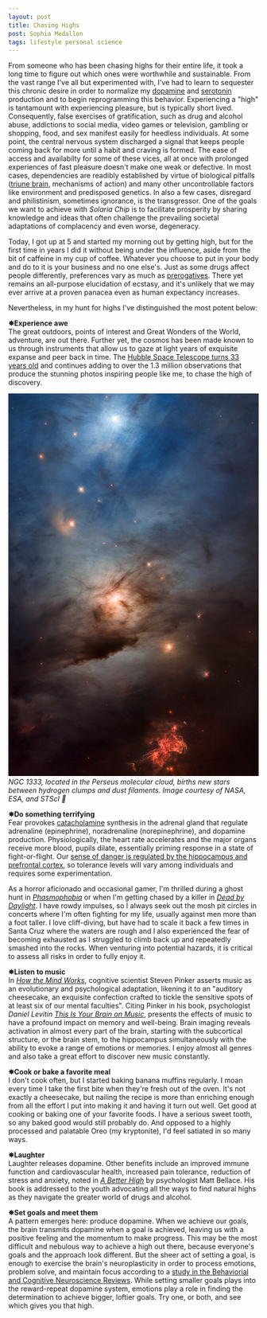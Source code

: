 ```yaml
---
layout: post
title: Chasing Highs
post: Sophia Medallon
tags: lifestyle personal science
---
```


From someone who has been chasing highs for their entire life, it took a long time to figure out which ones were worthwhile and sustainable. From the vast range I've all but experimented with, I've had to learn to sequester this chronic desire in order to normalize my [dopamine](https://www.ncbi.nlm.nih.gov/pmc/articles/PMC4684895/) and [serotonin](https://pubmed.ncbi.nlm.nih.gov/18100415/) production and to begin reprogramming this behavior. Experiencing a "high" is tantamount with experiencing pleasure, but is typically short lived. Consequently, false exercises of gratification, such as drug and alcohol abuse, addictions to social media, video games or television, gambling or shopping, food, and sex manifest easily for heedless individuals. At some point, the central nervous system discharged a signal that keeps people coming back for more until a habit and craving is formed. The ease of access and availabilty for some of these vices, all at once with prolonged experiences of fast pleasure doesn't make one weak or defective. In most cases, dependencies are readibly established by virtue of biological pitfalls ([triune brain](https://medicine.yale.edu/news/yale-medicine-magazine/article/a-theory-abandoned-but-still-compelling/), mechanisms of action) and many other uncontrollable factors like environment and predisposed genetics. In also a few cases, disregard and philistinism, sometimes ignorance, is the transgressor. One of the goals we want to achieve with *Solaria Chip* is to facilitate prosperity by sharing knowledge and ideas that often challenge the prevailing societal adaptations of complacency and even worse, degeneracy.

Today, I got up at 5 and started my morning out by getting high, but for the first time in years I did it without being under the influence, aside from the bit of caffeine in my cup of coffee. Whatever you choose to put in your body and do to it is your business and no one else's. Just as some drugs affect people differently, preferences vary as much as [prerogatives](https://solariachip.github.io/Free-Will/). There yet remains an all-purpose elucidation of ecstasy, and it's unlikely that we may ever arrive at a proven panacea even as human expectancy increases. 

Nevertheless, in my hunt for highs I've distinguished the most potent below:

**✵Experience awe** \
The great outdoors, points of interest and Great Wonders of the World, adventure, are out there. Further yet, the cosmos has been made known to us through instruments that allow us to gaze at light years of exquisite expanse and peer back in time.
The [Hubble Space Telescope turns 33 years old](https://www.nasa.gov/image-feature/goddard/2023/hubble-celebrates-33rd-anniversary-with-a-peek-into-nearby-star-forming-region) and continues adding to over the 1.3 million observations that produce the stunning photos inspiring people like me, to chase the high of discovery.

<img src='/images/hubble_33rd_ngc1333_stsci-01gyag6jy36rtbx7sxbmany6n5.png'>
<i>NGC 1333, located in the Perseus molecular cloud, births new stars between hydrogen clumps and dust filaments. Image courtesy of NASA, ESA, and STScI 🙌</i>

**✵Do something terrifying** \
Fear provokes [catacholamine](https://www.ncbi.nlm.nih.gov/books/NBK507716/) synthesis in the adrenal gland that regulate adrenaline (epinephrine), noradrenaline (norepinephrine), and dopamine production. Physiologically, the heart rate accelerates and the major organs receive more blood, pupils dilate, essentially priming response in a state of fight-or-flight. Our [sense of danger is regulated by the hippocampus and prefrontal cortex](https://pubmed.ncbi.nlm.nih.gov/24948801/), so tolerance levels will vary among individuals and requires some experimentation. 

As a horror aficionado and occasional gamer, I'm thrilled during a ghost hunt in [*Phasmophobia*](https://kineticgames.co.uk) or when I'm getting chased by a killer in [*Dead by Daylight*](https://deadbydaylight.com). I have rowdy impulses, so I always seek out the mosh pit circles in concerts where I'm often fighting for my life, usually against men more than a foot taller. I love cliff-diving, but have had to scale it back a few times in Santa Cruz where the waters are rough and I also experienced the fear of becoming exhausted as I struggled to climb back up and repeatedly smashed into the rocks. When venturing into potential hazards, it is critical to assess all risks in order to fully enjoy it.

**✵Listen to music** \
In [*How the Mind Works*](https://stevenpinker.com/publications/how-mind-works-19972009), cognitive scientist Steven Pinker asserts music as an evolutionary and psychological adaptation, likening it to an "auditory cheesecake, an exquisite confection crafted to tickle the sensitive spots of at least six of our mental faculties". 
Citing Pinker in his book, psychologist *Daniel Levitin* [*This Is Your Brain on Music*](https://www.penguinrandomhouse.com/books/298964/this-is-your-brain-on-music-by-daniel-j-levitin/), presents the effects of music to have a profound impact on memory and well-being. Brain imaging reveals activation in almost every part of the brain, starting with the subcortical structure, or the brain stem, to the hippocampus simultaneously with the ability to evoke a range of emotions or memories. I enjoy almost all genres and also take a great effort to discover new music constantly.

**✵Cook or bake a favorite meal** \
I don't cook often, but I started baking banana muffins regularly. I moan every time I take the first bite when they're fresh out of the oven. It's not exactly a cheesecake, but nailing the recipe is more than enriching enough from all the effort I put into making it and having it turn out well. 
Get good at cooking or baking one of your favorite foods. I have a serious sweet tooth, so any baked good would still probably do. And opposed to a highly processed and palatable Oreo (my kryptonite), I'd feel satiated in so many ways.

**✵Laughter** \
Laughter releases dopamine. Other benefits include an improved immune function and cardiovascular health, increased pain tolerance, reduction of stress and anxiety, noted in [*A Better High*](https://www.mattbellace.com/product/a-better-high/) by psychologist Matt Bellace. His book is addressed to the youth advocating all the ways to find natural highs as they navigate the greater world of drugs and alcohol.

**✵Set goals and meet them** \
A pattern emerges here: produce dopamine. When we achieve our goals, the brain transmits dopamine when a goal is achieved, leaving us with a positive feeling and the momentum to make progress. This may be the most difficult and nebulous way to achieve a high out there, because everyone's goals and the approach look different. But the sheer act of setting a goal, is enough to exercise the brain's neuroplasticity in order to process emotions, problem solve, and maintain focus according to a [study in the Behaviorial and Cognitive Neuroscience Reviews](https://journals.sagepub.com/doi/abs/10.1177/1534582303002002003). While setting smaller goals plays into the reward-repeat dopamine system, emotions play a role in finding the determination to achieve bigger, loftier goals. Try one, or both, and see which gives you that high.
